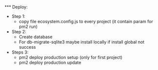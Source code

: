 *** Deploy:

- Step 1:
    - copy file ecosystem.config.js to every project (it contain param for pm2 run)
- Step 2:
    - Create database
    - For db-migrate-sqlite3 maybe install locally if install global not success
- Steps 3:
    - pm2 deploy production setup (only for first project)
    - pm2 deploy production update
